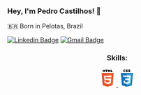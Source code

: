 ### Hey, I'm Pedro Castilhos! :metal:

🇧🇷 Born in Pelotas, Brazil 

[![Linkedin Badge](https://img.shields.io/badge/-Pedro%20Castilhos-0A66C2?style=flat-square&logo=Linkedin&logoColor=white&link=https://www.linkedin.com/in/pedro-c-862277125/)](https://www.linkedin.com/in/pedro-c-862277125/)
[![Gmail Badge](https://img.shields.io/badge/-pedrocastilhosdev@gmail.com-AD1F1C?style=flat-square&logo=Gmail&logoColor=white&link=pedrocastilhosdev@gmail.com)](pedrocastilhosdev@gmail.com)

<h3 align="center">Skills:</h3>
<div align="center">
<a href="https://www.w3.org/html/" target="_blank"> <img src="https://raw.githubusercontent.com/devicons/devicon/master/icons/html5/html5-original-wordmark.svg" alt="html5" width="40" height="40"/> </a> <a href="https://www.w3schools.com/css/" target="_blank"> <img src="https://raw.githubusercontent.com/devicons/devicon/master/icons/css3/css3-original-wordmark.svg" alt="css3" width="40" height="40"/> </a> <a href="https://developer.mozilla.org/en-US/docs/Web/JavaScript" target="_blank">
<a href="https://nodejs.org" target="_blank">
   
</p>
</div>

<!-- Futuras habilidades

 <img src="https://raw.githubusercontent.com/devicons/devicon/master/icons/javascript/javascript-original.svg" alt="javascript" width="40" height="40"/> </a>
<img src="https://reactnative.dev/img/header_logo.svg" alt="reactnative" width="40" height="40"/> <a href="https://www.mysql.com/" target="_blank"> 

-->
